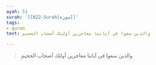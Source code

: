 ```yaml
---
ayah: 51
surah: '[[022-Surah|سورة]]'
tags:
- quran
text: والذين سعوا في آياتنا معاجزين أولئك أصحاب الجحيم

---
```

> والذين سعوا في آياتنا معاجزين أولئك أصحاب الجحيم
